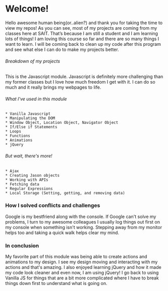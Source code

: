# Welcome!


Hello awesome human being(or..alien?) and thank you for taking the time to view my repos!
As you can see, most of my projects are coming from my classes here at SAIT.
That’s because I am still a student and I am learning lots of things! I am loving this course so far and there are so many things I want to learn. I will be coming back to clean up my code after this program and see what else I can do to make my projects better.


###### Breakdown of my projects 

This is the Javascript module. Javascript is definitely more challenging than my former classes but I love how much freedom I get with it. I can do so much and it really brings my webpages to life.

###### What I've used in this module
```
* Vanilla Javascript
* Manipulating the DOM
* Window Object, Location Object, Navigator Object
* If/Else if Statements
* Loops
* Functions
* Animations
* jQuery
```
###### But wait, there's more!
```
* Ajax
* Creating Jason objects
* Working with APIs
* Fetching data 
* Regular Expressions
* Local Storage (Setting, getting, and removing data)
```
### How I solved conflicts and challenges
Google is my bestfriend along with the console.
If Google can't solve my problems, I turn to my awesome colleagues
I usually log things out first on my console when something isn't working. Stepping away from my monitor helps too and taking a quick walk helps clear my mind.



### In conclusion

My favorite part of this module was being able to create actions and animations to my design. I see my design moving and interacting with my actions and that's amazing. I also enjoyed learning jQuery and how it made my code look cleaner and even now, I am using jQuery! I go back to using Vanilla JS for things that are a bit more complicated where I have to break things down first to understand what is going on.
